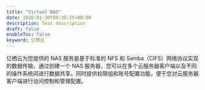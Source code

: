 ```yaml
---
title: "Virtual NAS"
date: 2020-01-30T00:38:25+09:00
description: Test description
draft: false
enableToc: false
keyword: 亿栖云
---
```


亿栖云为您提供的 NAS 服务是基于标准的 NFS 和 Samba（CIFS）网络协议实现的数据传输，通过创建一个 NAS 服务器，您可以在多个云服务器客户端以及不同的操作系统间进行数据共享。同时提供权限组和账号配置功能，便于您对云服务器客户端进行访问控制和管理配置。
